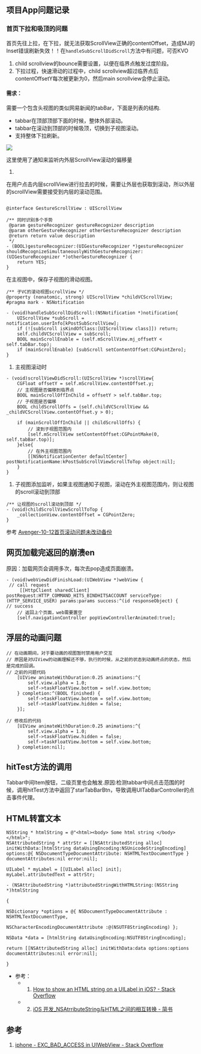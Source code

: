 ## 项目App问题记录

### 首页下拉和吸顶的问题

首页先往上拉，在下拉，就无法获取ScrollView正确的contentOffset，造成MJ的Inset错误刷新失效！！在`handleSubScrollDidScroll`方法中有问题，可否KVO
1. child scrollview的bounce需要设置，以便在临界点触发过度阶段。
2. 下拉过程，快速滑动的过程中，child scrollview超过临界点后contentOffsetY每次被更新为0，然后main scrollview会停止滚动。
#### 需求： 

需要一个包含头视图的类似网易新闻的tabBar，下面是列表的结构.

* tabbar在顶部顶部下面的时候，整体外部滚动。
* tabbar在滚动到顶部的时候吸顶，切换到子视图滚动。
* 支持整体下拉刷新。

![](http://oc98nass3.bkt.clouddn.com/15393193121117.jpg)

这里使用了通知来监听内外层ScrollView滚动的偏移量

1. 

在用户点击内层scrollView进行拉去的时候，需要让外层也获取到滚动，所以外层的scrollView需要接受到内层的滚动范围。

```objc

@interface GestureScrollView : UIScrollView

/** 同时识别多个手势
 @param gestureRecognizer gestureRecognizer description
 @param otherGestureRecognizer otherGestureRecognizer description
 @return return value description
 */
- (BOOL)gestureRecognizer:(UIGestureRecognizer *)gestureRecognizer shouldRecognizeSimultaneouslyWithGestureRecognizer:(UIGestureRecognizer *)otherGestureRecognizer {
    return YES;
}

```

在主视图中，保存子视图的滑动视图。

```objc
/** 子VC的滚动视图scrollView */
@property (nonatomic, strong) UIScrollView *childVCScrollView;
#pragma mark - NSNotification

- (void)handleSubScrollDidScroll:(NSNotification *)notification{
    UIScrollView *subScroll = notification.userInfo[kPostSubScrollView];
    if (![subScroll isKindOfClass:[UIScrollView class]]) return;
    self.childVCScrollView = subScroll;
    BOOL mainScrollEnable = (self.mScrollView.mj_offsetY < self.tabBar.top);
    if (mainScrollEnable) [subScroll setContentOffset:CGPointZero];
}
```
1. 主视图滚动时


```objc
- (void)scrollViewDidScroll:(UIScrollView *)scrollView{
    CGFloat offsetY = self.mScrollView.contentOffset.y;
    // 主视图是否偏移到临界点
    BOOL mainScrollOffInChild = offsetY > self.tabBar.top;
    // 子视图是否偏移
    BOOL childScrollOffs = (self.childVCScrollView && _childVCScrollView.contentOffset.y > 0);
    
    if (mainScrollOffInChild || childScrollOffs) {
        // 滚到子视图范围内
        [self.mScrollView setContentOffset:CGPointMake(0, self.tabBar.top)];
    }else{
        // 在外主视图范围内
        [[NSNotificationCenter defaultCenter] postNotificationName:kPostSubScrollViewScrollToTop object:nil];
    }
}
```

1. 子视图添加监听，如果主视图通知子视图，滚动在外主视图范围内，则让视图的scroll滚动到顶部

```objc
/** 让视图的scroll滚动到顶部 */
- (void)childScrollViewScrollToTop {
    _collectionView.contentOffset = CGPointZero;
}

```

参考 [Avenger-10-12首页滚动问题未改动备份](https://github.com/SPStore/HVScrollView)

## 网页加载完返回的崩溃en

原因：加载网页会调用多次，每次去pop造成页面崩溃。

```objc
- (void)webViewDidFinishLoad:(UIWebView *)webView {
 // call request
     [[HttpClient sharedClient] postRequest:HTTP_COMMAND_HITS_BINDHITSACCOUNT serviceType:(HTTP_SERVICE_USER) params:params success:^(id responseObject) {
// success
    // 返回上个页面，web需要置空
    [self.navigationController popViewControllerAnimated:true];
```

## 浮层的动画问题

```objc
// 在动画期间，对于要动画的视图暂时禁用用户交互
// 原因是对UIView的动画理解还不够，执行的时候，从之前的状态到动画终点的状态，然后是完成的回调。
// 之前的问题代码
    [UIView animateWithDuration:0.25 animations:^{
        self.view.alpha = 1.0;
        self->taskFloatView.bottom = self.view.bottom;
    } completion:^(BOOL finished) {
        self->taskFloatView.bottom = self.view.bottom;
        self->taskFloatView.hidden = false;
    }];

// 修改后的代码
    [UIView animateWithDuration:0.25 animations:^{
        self.view.alpha = 1.0;
        self->taskFloatView.hidden = false;
        self->taskFloatView.bottom = self.view.bottom;
    } completion:nil];

```

## hitTest方法的调用

 Tabbar中间Item按钮，二级页里也会触发.原因:检测tabbar中间点击范围的时候，调用hitTest方法中返回了starTabBarBtn，导致调用UITabBarController的点击事件代理。
 
 
 
## HTML转富文本

```objc
NSString * htmlString = @"<html><body> Some html string </body></html>";
NSAttributedString * attrStr = [[NSAttributedString alloc] initWithData:[htmlString dataUsingEncoding:NSUnicodeStringEncoding] options:@{ NSDocumentTypeDocumentAttribute: NSHTMLTextDocumentType } documentAttributes:nil error:nil];

UILabel * myLabel = [[UILabel alloc] init];
myLabel.attributedText = attrStr;
```


```objc
- (NSAttributedString *)attributedStringWithHTMLString:(NSString *)htmlString

{

NSDictionary *options = @{ NSDocumentTypeDocumentAttribute : NSHTMLTextDocumentType,

NSCharacterEncodingDocumentAttribute :@(NSUTF8StringEncoding) };

NSData *data = [htmlString dataUsingEncoding:NSUTF8StringEncoding];

return [[NSAttributedString alloc] initWithData:data options:options documentAttributes:nil error:nil];

}
```
 
- 参考：
    - 1. [How to show an HTML string on a UILabel in iOS? - Stack Overflow](https://stackoverflow.com/questions/19946251/how-to-show-an-html-string-on-a-uilabel-in-ios)
    - 2. [iOS 开发_NSAtrributeString与HTML之间的相互转换 - 简书](https://www.jianshu.com/p/aa92f597ed55)
 
## 参考

1. [iphone - EXC_BAD_ACCESS in UIWebView - Stack Overflow](https://stackoverflow.com/questions/1520674/exc-bad-access-in-uiwebview)